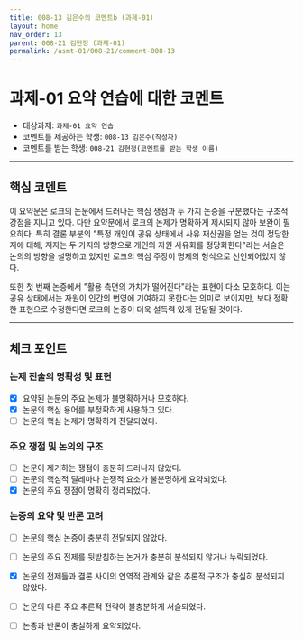 ```yaml
---
title: 008-13 김은수의 코멘트b (과제-01) 
layout: home
nav_order: 13
parent: 008-21 김현정 (과제-01)
permalink: /asmt-01/008-21/comment-008-13
---
```


# 과제-01 요약 연습에 대한 코멘트

- 대상과제: `과제-01 요약 연습`
- 코멘트를 제공하는 학생: `008-13 김은수(작성자)` 
- 코멘트를 받는 학생: `008-21 김현정(코멘트를 받는 학생 이름)` 

---

## 핵심 코멘트

이 요약문은 로크의 논문에서 드러나는 핵심 쟁점과 두 가지 논증을 구분했다는 구조적 강점을 지니고 있다. 다만 요약문에서 로크의 논제가 명확하게 제시되지 않아 보완이 필요하다. 특히 결론 부분의 "특정 개인이 공유 상태에서 사유 재산권을 얻는 것이 정당한지에 대해, 저자는 두 가지의 방향으로 개인의 자원 사유화를 정당화한다"라는 서술은 논의의 방향을 설명하고 있지만 로크의 핵심 주장이 명제의 형식으로 선언되어있지 않다.

또한 첫 번째 논증에서 "활용 측면의 가치가 떨어진다"라는 표현이 다소 모호하다. 이는 공유 상태에서는 자원이 인간의 번영에 기여하지 못한다는 의미로 보이지만, 보다 정확한 표현으로 수정한다면 로크의 논증이 더욱 설득력 있게 전달될 것이다.

---

## 체크 포인트

### 논제 진술의 명확성 및 표현  
- [x] 요약된 논문의 주요 논제가 불명확하거나 모호하다.  
- [x] 논문의 핵심 용어를 부정확하게 사용하고 있다.  
- [ ] 논문의 핵심 논제가 명확하게 전달되었다.  

### 주요 쟁점 및 논의의 구조  
- [ ] 논문이 제기하는 쟁점이 충분히 드러나지 않았다.  
- [ ] 논문의 핵심적 딜레마나 논쟁적 요소가 불분명하게 요약되었다.  
- [x] 논문의 주요 쟁점이 명확히 정리되었다.  

### 논증의 요약 및 반론 고려  
- [ ] 논문의 핵심 논증이 충분히 전달되지 않았다.  
- [ ] 논문의 주요 전제를 뒷받침하는 논거가 충분히 분석되지 않거나 누락되었다.  
- [x] 논문의 전제들과 결론 사이의 연역적 관계와 같은 추론적 구조가 충실히 분석되지 않았다.  
- [ ] 논문의 다른 주요 추론적 전략이 불충분하게 서술되었다.
- [ ] 논증과 반론이 충실하게 요약되었다. 


